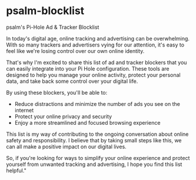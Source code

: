 # psalm-blocklist
psalm's Pi-Hole Ad &amp; Tracker Blocklist

In today's digital age, online tracking and advertising can be overwhelming. With so many trackers and advertisers vying for our attention, it's easy to feel like we're losing control over our own online identity.

That's why I'm excited to share this list of ad and tracker blockers that you can easily integrate into your Pi Hole configuration. These tools are designed to help you manage your online activity, protect your personal data, and take back some control over your digital life.

By using these blockers, you'll be able to:

- Reduce distractions and minimize the number of ads you see on the internet
- Protect your online privacy and security
- Enjoy a more streamlined and focused browsing experience

This list is my way of contributing to the ongoing conversation about online safety and responsibility. I believe that by taking small steps like this, we can all make a positive impact on our digital lives.

So, if you're looking for ways to simplify your online experience and protect yourself from unwanted tracking and advertising, I hope you find this list helpful."
